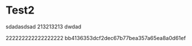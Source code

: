  # Test2


sdadasdsad
213213213
dwdad 

222222222222222222
bb4136353dcf2dec67b77bea357a65ea8a0d61ef
